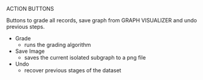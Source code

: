 ACTION BUTTONS

Buttons to grade all records, save graph from GRAPH VISUALIZER and undo previous steps.

* Grade
	* runs the grading algorithm
* Save Image
	* saves the current isolated subgraph to a png file
* Undo
	* recover previous stages of the dataset
